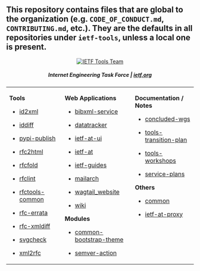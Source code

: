 This repository contains files that are global to the organization 
(e.g. `CODE_OF_CONDUCT.md`, `CONTRIBUTING.md`, etc.). 
They are the defaults in all repositories under `ietf-tools`, unless a local one is present.
----
<div align="center">

<a href="https://www.ietf.org/"><img src="https://raw.githubusercontent.com/ietf-tools/common/main/assets/logos/ietf-tools-team.svg" alt="IETF Tools Team" /></a>

##### Internet Engineering Task Force | [ietf.org](https://www.ietf.org/)

</div>

<div align="center">

<table><tbody><tr><td valign="top">

<img width="300" height="1" />

    

**Tools**

- [id2xml](https://github.com/ietf-tools/id2xml)

- [iddiff](https://github.com/ietf-tools/iddiff)

- [pypi-publish](https://github.com/ietf-tools/pypi-publish)

- [rfc2html](https://github.com/ietf-tools/rfc2html)

- [rfcfold](https://github.com/ietf-tools/rfcfold)

- [rfclint](https://github.com/ietf-tools/rfclint)

- [rfctools-common](https://github.com/ietf-tools/rfctools-common)

- [rfc-errata](https://github.com/ietf-tools/rfc-errata)

- [rfc-xmldiff](https://github.com/ietf-tools/rfc-xmldiff)

- [svgcheck](https://github.com/ietf-tools/svgcheck)

- [xml2rfc](https://github.com/ietf-tools/xml2rfc)

    

</td><td valign="top">

<img width="300" height="1" />

    

**Web Applications**

- [bibxml-service](https://github.com/ietf-tools/bibxml-service/)

- [datatracker](https://github.com/ietf-tools/datatracker)

- [ietf-at-ui](https://github.com/ietf-tools/ietf-at-ui)

- [ietf-at](https://github.com/ietf-tools/ietf-at)

- [ietf-guides](https://github.com/ietf-tools/ietf-guides)

- [mailarch](https://github.com/ietf-tools/mailarch)

- [wagtail_website](https://github.com/ietf-tools/wagtail_website)

- [wiki](https://github.com/ietf-tools/wiki)

    

**Modules**

    

- [common-bootstrap-theme](https://github.com/ietf-tools/common-bootstrap-theme)

- [semver-action](https://github.com/ietf-tools/semver-action)

    

</td><td valign="top">

<img width="300" height="1" />

    

**Documentation / Notes**

    

- [concluded-wgs](https://github.com/ietf-tools/concluded-wgs)

- [tools-transition-plan](https://github.com/ietf-tools/tools-transition-plan)

- [tools-workshops](https://github.com/ietf-tools/tools-workshops)

- [service-plans](https://github.com/ietf-tools/service-plans)

    

**Others**

- [common](https://github.com/ietf-tools/common)

- [ietf-at-proxy](https://github.com/ietf-tools/ietf-at-proxy)

    

</td></tr></tbody></table>

</div>
